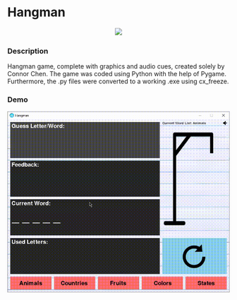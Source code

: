 # Hangman

<p align="center"><img src=https://github.com/connorjchen/Hangman/blob/master/hangmanLogo.ico width=250 /></p>

### Description

Hangman game, complete with graphics and audio cues, created solely by Connor Chen. The game was coded using Python with the help of Pygame. Furthermore, the .py files were converted to a working .exe using cx_freeze.

### Demo

<p float="left">
  <img src="https://github.com/connorjchen/Hangman/blob/master/Assets/HangmanDemo.gif" width="800" />
</p>
